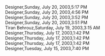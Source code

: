 ﻿Designer,Sunday, July 20, 2003,5:17 PM  Designer,Sunday, July 20, 2003,4:56 PM  Designer,Sunday, July 20, 2003,3:52 PM  Designer,Sunday, July 20, 2003,3:51 PM  Tiran Behrouz,Saturday, July 19, 2003,3:15 AM  Designer,Thursday, July 17, 2003,1:42 PM  Designer,Thursday, July 17, 2003,1:42 PM  Designer,Thursday, July 17, 2003,1:42 PM  Designer,Tuesday, July 15, 2003,7:40 PM